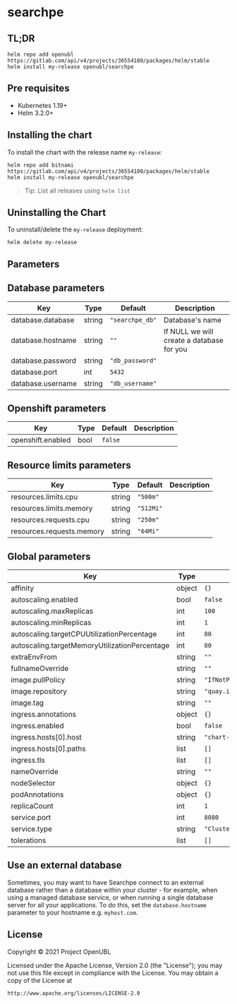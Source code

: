 # searchpe

## TL;DR

```
helm repo add openubl https://gitlab.com/api/v4/projects/36554180/packages/helm/stable
helm install my-release openubl/searchpe
```

## Pre requisites

- Kubernetes 1.19+
- Helm 3.2.0+

## Installing the chart

To install the chart with the release name `my-release`:

```
helm repo add bitnami https://gitlab.com/api/v4/projects/36554180/packages/helm/stable
helm install my-release openubl/searchpe
```

> Tip: List all releases using `helm list`

## Uninstalling the Chart

To uninstall/delete the `my-release` deployment:

```
helm delete my-release
```

## Parameters

## Database parameters

| Key | Type | Default | Description                               |
|-----|------|-------|-------------------------------------------|
| database.database | string | `"searchpe_db"` | Database's name                           |
| database.hostname | string | `""` | If NULL we will create a database for you |
| database.password | string | `"db_password"` |                                           |
| database.port | int | `5432` |                                           |
| database.username | string | `"db_username"` |                                           |

## Openshift parameters

| Key | Type | Default | Description |
|-----|------|---------|-------------|
| openshift.enabled | bool | `false` |  |

## Resource limits parameters

| Key | Type | Default | Description |
|-----|------|---------|-------------|
| resources.limits.cpu | string | `"500m"` |  |
| resources.limits.memory | string | `"512Mi"` |  |
| resources.requests.cpu | string | `"250m"` |  |
| resources.requests.memory | string | `"64Mi"` |  |

## Global parameters

| Key | Type | Default | Description |
|-----|------|---------|-------------|
| affinity | object | `{}` |  |
| autoscaling.enabled | bool | `false` |  |
| autoscaling.maxReplicas | int | `100` |  |
| autoscaling.minReplicas | int | `1` |  |
| autoscaling.targetCPUUtilizationPercentage | int | `80` |  |
| autoscaling.targetMemoryUtilizationPercentage | int | `80` |  |
| extraEnvFrom | string | `""` |  |
| fullnameOverride | string | `""` |  |
| image.pullPolicy | string | `"IfNotPresent"` |  |
| image.repository | string | `"quay.io/projectopenubl/searchpe"` |  |
| image.tag | string | `""` |  |
| ingress.annotations | object | `{}` |  |
| ingress.enabled | bool | `false` |  |
| ingress.hosts[0].host | string | `"chart-example.local"` |  |
| ingress.hosts[0].paths | list | `[]` |  |
| ingress.tls | list | `[]` |  |
| nameOverride | string | `""` |  |
| nodeSelector | object | `{}` |  |
| podAnnotations | object | `{}` |  |
| replicaCount | int | `1` |  |
| service.port | int | `8080` |  |
| service.type | string | `"ClusterIP"` |  |
| tolerations | list | `[]` |  |

## Use an external database

Sometimes, you may want to have Searchpe connect to an external database rather than a database within your cluster -
for example, when using a managed database service, or when running a single database server for all your applications.
To do this, set the `database.hostname` parameter to your hostname e.g. `myhost.com`.

## License

Copyright © 2021 Project OpenUBL

Licensed under the Apache License, Version 2.0 (the "License"); you may not use this file except in compliance with the
License. You may obtain a copy of the License at

```
http://www.apache.org/licenses/LICENSE-2.0
```
